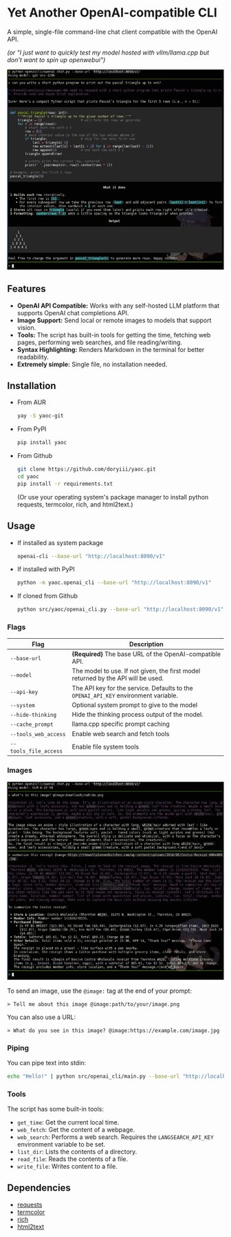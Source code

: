# Yet Another OpenAI-compatible CLI

A simple, single-file command-line chat client compatible with the OpenAI API.

*(or "I just want to quickly test my model hosted with vllm/llama.cpp but don't
want to spin up openwebui")*

![Chat CLI](./chat.png)

## Features

- **OpenAI API Compatible:** Works with any self-hosted LLM platform that
  supports OpenAI chat completions API.
- **Image Support:** Send local or remote images to models that support vision.
- **Tools:** The script has built-in tools for getting the time, fetching web
  pages, performing web searches, and file reading/writing.
- **Syntax Highlighting:** Renders Markdown in the terminal for better
  readability.
- **Extremely simple:** Single file, no installation needed.

## Installation

- From AUR
  ```bash
  yay -S yaoc-git
  ```
- From PyPI
  ```bash
  pip install yaoc
  ```
- From Github
  ```bash
  git clone https://github.com/doryiii/yaoc.git
  cd yaoc
  pip install -r requirements.txt
  ```
  (Or use your operating system's package manager to install python requests,
  termcolor, rich, and html2text.)

## Usage

 - If installed as system package
   ```bash
   openai-cli --base-url "http://localhost:8090/v1"
   ```
 - If installed with PyPI
   ```bash
   python -m yaoc.openai_cli --base-url "http://localhost:8090/v1"
   ```
 - If cloned from Github
   ```bash
   python src/yaoc/openai_cli.py --base-url "http://localhost:8090/v1"
   ```

### Flags

| Flag              | Description                                                                         |
| ----------------- | ----------------------------------------------------------------------------------- |
| `--base-url`      | **(Required)** The base URL of the OpenAI-compatible API.                           |
| `--model`         | The model to use. If not given, the first model returned by the API will be used.   |
| `--api-key`       | The API key for the service. Defaults to the `OPENAI_API_KEY` environment variable. |
| `--system`        | Optional system prompt to give to the model                                         |
| `--hide-thinking` | Hide the thinking process output of the model.                                      |
| `--cache_prompt`  | llama.cpp specific prompt caching                                                   |
| `--tools_web_access`  | Enable web search and fetch tools                                                   |
| `--tools_file_access` | Enable file system tools                                                            |

### Images

![Image Example](./image.png)

To send an image, use the `@image:` tag at the end of your prompt:

```
> Tell me about this image @image:path/to/your/image.png
```

You can also use a URL:

```
> What do you see in this image? @image:https://example.com/image.jpg
```

### Piping

You can pipe text into stdin:

```bash
echo "Hello!" | python src/openai_cli/main.py --base-url "http://localhost:8090/v1" --hide-thinking
```

### Tools

The script has some built-in tools:

- `get_time`: Get the current local time.
- `web_fetch`: Get the content of a webpage.
- `web_search`: Performs a web search. Requires the `LANGSEARCH_API_KEY`
  environment variable to be set.
- `list_dir`: Lists the contents of a directory.
- `read_file`: Reads the contents of a file.
- `write_file`: Writes content to a file.

## Dependencies

- [requests](https://pypi.org/project/requests/)
- [termcolor](https://pypi.org/project/termcolor/)
- [rich](https://pypi.org/project/rich/)
- [html2text](https://pypi.org/project/html2text/)

